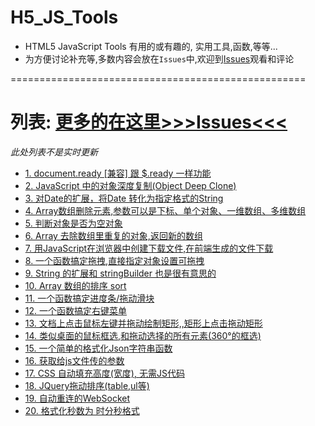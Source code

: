 # H5_JS_Tools
* HTML5 JavaScript Tools 有用的或有趣的, 实用工具,函数,等等...  
* 为方便讨论补充等,多数内容会放在`Issues`中,欢迎到[Issues](https://github.com/lzpong/JS_Tools/issues)观看和评论

===================================================  
# 列表: [更多的在这里>>>Issues<<<](https://github.com/lzpong/JS_Tools/issues)
*此处列表不是实时更新*
<ul>
<li>
  <a href="https://github.com/lzpong/JS_Tools/issues/1">
    1. document.ready [兼容] 跟 $.ready 一样功能
  </a>
</li>
<li>
  <a href="https://github.com/lzpong/JS_Tools/issues/2">
    2. JavaScript 中的对象深度复制(Object Deep Clone)
  </a>
</li>
<li>
  <a href="https://github.com/lzpong/JS_Tools/issues/3">
    3. 对Date的扩展，将Date 转化为指定格式的String
  </a>
</li>
<li>
  <a href="https://github.com/lzpong/JS_Tools/issues/4">
    4. Array数组删除元素,参数可以是下标、单个对象、一维数组、多维数组
  </a>
</li>
<li>
  <a href="https://github.com/lzpong/JS_Tools/issues/5">
    5. 判断对象是否为空对象
  </a>
</li>
<li>
  <a href="https://github.com/lzpong/JS_Tools/issues/6">
    6. Array 去除数组里重复的对象,返回新的数组
  </a>
</li>
<li>
  <a href="https://github.com/lzpong/JS_Tools/issues/7">
    7. 用JavaScript在浏览器中创建下载文件,在前端生成的文件下载
  </a>
</li>
<li>
  <a href="https://github.com/lzpong/JS_Tools/issues/7">
    8. 一个函数搞定拖拽,直接指定对象设置可拖拽
  </a>
</li>
<li>
  <a href="https://github.com/lzpong/JS_Tools/issues/9">
    9. String 的扩展和 stringBuilder 也是很有意思的
  </a>
</li>
<li>
  <a href="https://github.com/lzpong/JS_Tools/issues/10">
    10. Array 数组的排序 sort
  </a>
</li>
<li>
  <a href="https://github.com/lzpong/JS_Tools/issues/11">
    11. 一个函数搞定进度条/拖动滑块
  </a>
</li>
<li>
  <a href="https://github.com/lzpong/JS_Tools/issues/12">
    12. 一个函数搞定右键菜单
  </a>
</li>
<li>
  <a href="https://github.com/lzpong/JS_Tools/issues/13">
    13. 文档上点击鼠标左键并拖动绘制矩形,,矩形上点击拖动矩形
  </a>
</li>
<li>
  <a href="https://github.com/lzpong/JS_Tools/issues/14">
    14. 类似桌面的鼠标框选,和拖动选择的所有元素(360°的框选)
  </a>
</li>
  <li>
  <a href="https://github.com/lzpong/JS_Tools/issues/15">
    15. 一个简单的格式化Json字符串函数
  </a>
</li>
  </li>
  <li>
  <a href="https://github.com/lzpong/JS_Tools/issues/16">
    16. 获取给js文件传的参数
  </a>
</li>
</li>
  <li>
  <a href="https://github.com/lzpong/JS_Tools/issues/17">
    17. CSS 自动填充高度(宽度), 无需JS代码
  </a>
</li>
</li>
  <li>
  <a href="https://github.com/lzpong/JS_Tools/issues/18">
    18. JQuery拖动排序(table,ul等)
  </a>
</li>
</li>
  <li>
  <a href="https://github.com/lzpong/JS_Tools/issues/19">
    19. 自动重连的WebSocket
  </a>
</li>
</li>
  <li>
  <a href="https://github.com/lzpong/JS_Tools/issues/20">
    20. 格式化秒数为 时分秒格式
  </a>
</li>
</ul>
